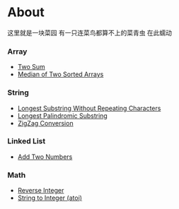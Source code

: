 # About
这里就是一块菜园 有一只连菜鸟都算不上的菜青虫 在此蠕动

### Array

* [Two Sum](https://github.com/frischkaese/LeetCode-Java/blob/master/code/Two%20Sum)
* [Median of Two Sorted Arrays](https://github.com/frischkaese/LeetCode-Java/blob/master/code/Median%20of%20Two%20Sorted%20Arrays)

### String

* [Longest Substring Without Repeating Characters](https://github.com/frischkaese/LeetCode-Java/blob/master/code/Longest%20Substring%20Without%20Repeating%20Characters)
* [Longest Palindromic Substring](https://github.com/frischkaese/LeetCode-Java/blob/master/code/Longest%20Palindromic%20Substring)
* [ZigZag Conversion](https://github.com/frischkaese/LeetCode-Java/blob/master/code/ZigZag%20Conversion)

### Linked List

* [Add Two Numbers](https://github.com/frischkaese/LeetCode-Java/blob/master/code/Add%20Two%20Numbers)

### Math

* [Reverse Integer](https://github.com/frischkaese/LeetCode-Java/blob/master/code/Reverse%20Integer)
* [String to Integer (atoi)](https://github.com/frischkaese/LeetCode-Java/blob/master/code/String%20to%20Integer%20(atoi))

